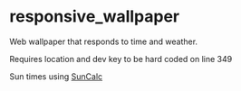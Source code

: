 # responsive_wallpaper
Web wallpaper that responds to time and weather.

Requires location and dev key to be hard coded on line 349

Sun times using [SunCalc](https://github.com/mourner/suncalc)
